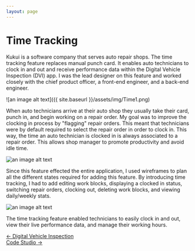 ```yaml
---
layout: page
---
```



# Time Tracking

Kukui is a software company that serves auto repair shops. The time tracking feature replaces manual punch card. It enables auto technicians to clock in and out and receive performance data within the Digital Vehicle Inspection (DVI) app. I was the lead designer on this feature and worked closely with the chief product officer, a front-end engineer, and a back-end engineer.

![an image alt text]({{ site.baseurl }}/assets/img/Time1.png)

When auto technicians arrive at their auto shop they usually take their card, punch in, and begin working on a repair order. My goal was to improve the clocking in process by "flagging" repair orders. This meant that technicians were by default required to select the repair order in order to clock in. This way, the time an auto technician is clocked in is always associated to a repair order. This allows shop manager to promote productivity and avoid idle time.

![an image alt text]({{base.siteurl}}/assets/img/Time2.png)

Since this feature effected the entire application, I used wireframes to plan all the different states required for adding this feature. By introducing time tracking, I had to add editing work blocks, displaying a clocked in status, switching repair orders, clocking out, deleting work blocks, and viewing daily/weekly stats.

![an image alt text]({{base.siteurl}}/assets/img/Time3.png)

The time tracking feature enabled technicians to easily clock in and out, view their live performance data, and manage their working hours.

<div class="clearfix mxn2 container-sm mt4">
  <div class="col col-6">
    <a href="/projects/dvi"> ← Digital Vehicle Inspection </a>
  </div>

  <div class="col col-6 right-align">
    <a href="/projects/codestudio"> Code Studio → </a>
  </div>
</div>
